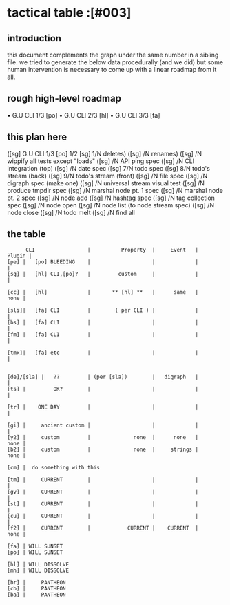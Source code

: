 # tactical table :[#003]

## introduction

this document complements the graph under the same number in a sibling
file. we tried to generate the below data procedurally (and we did) but
some human intervention is necessary to come up with a linear roadmap
from it all.




## rough high-level roadmap

  • G.U CLI 1/3 [po]
  • G.U CLI 2/3 [hl]
  • G.U CLI 3/3 [fa]




## this plan here

([sg] G.U CLI 1/3 [po] 1/2 [sg] 1/N deletes)
([sg]   /N renames)
([sg]   /N wippify all tests except "loads"
([sg]   /N API ping spec
([sg]   /N CLI integration (top)
([sg]   /N date spec
([sg]  7/N todo spec
([sg]  8/N todo's stream (back)
([sg]  9/N todo's stream (front)
([sg]   /N file spec
([sg]   /N digraph spec (make one)
([sg]   /N universal stream visual test
([sg]   /N produce tmpdir spec
([sg]   /N marshal node pt. 1 spec
([sg]   /N marshal node pt. 2 spec
([sg]   /N node add
([sg]   /N hashtag spec
([sg]   /N tag collection spec
([sg]   /N node open
([sg]   /N node list (to node stream spec)
([sg]   /N node close
([sg]   /N todo melt
([sg]   /N find all




## the table


          CLI                 |          Property  |     Event   |   Plugin |
    [pe] |   [po] BLEEDING    |                    |             |          |
    [sg] |   [hl] CLI,[po]?   |         custom     |             |          |

    [cc] |   [hl]             |       ** [hl] **   |      same   |     none |

    [sli]|   [fa] CLI         |        ( per CLI ) |             |          |
    [bs] |   [fa] CLI         |                    |             |          |
    [fm] |   [fa] CLI         |                    |             |          |

    [tmx]|   [fa] etc         |                    |             |          |


    [de]/[sla] |   ??         | (per [sla])        |   digraph   |          |
    [ts] |         OK?        |                    |             |          |

    [tr] |    ONE DAY         |                    |             |          |

    [gi] |     ancient custom |                    |             |          |
    [y2] |     custom         |              none  |      none   |     none |
    [b2] |     custom         |              none  |     strings |     none |

    [cm] |  do something with this

    [tm] |     CURRENT        |                    |             |          |
    [gv] |     CURRENT        |                    |             |          |
    [st] |     CURRENT        |                    |             |          |
    [cu] |     CURRENT        |                    |             |          |
    [f2] |     CURRENT        |            CURRENT |    CURRENT  |     none |

    [fa] | WILL SUNSET
    [po] | WILL SUNSET

    [hl] | WILL DISSOLVE
    [mh] | WILL DISSOLVE

    [br] |     PANTHEON
    [cb] |     PANTHEON
    [ba] |     PANTHEON
